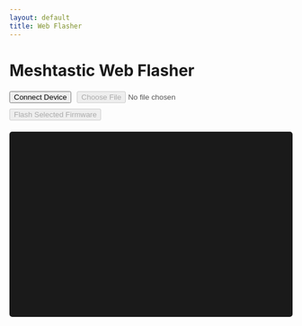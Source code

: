 ```yaml
---
layout: default
title: Web Flasher
---
```


# Meshtastic Web Flasher

<div id="flasher-container">
  <div id="status"></div>
  
  <div class="flash-controls">
    <button id="connect-btn" onclick="connect()">Connect Device</button>
    <input type="file" id="firmware-file" accept=".bin" disabled>
    <button id="flash-btn" onclick="beginFlash()" disabled>Flash Selected Firmware</button>
  </div>

  <div id="progress-container" style="display: none;">
    <progress id="progress-bar" value="0" max="100"></progress>
    <span id="progress-text">0%</span>
  </div>

  <div id="log-container">
    <pre id="log"></pre>
  </div>
</div>

<link href="https://cdn.jsdelivr.net/npm/@espruino-tools/esptool-js/dist/esptool-js.css" rel="stylesheet">
<script src="https://cdn.jsdelivr.net/npm/@espruino-tools/esptool-js@0.0.9/dist/esptool-js.min.js"></script>

<script>
let espDevice = null;
let selectedFile = null;

async function connect() {
  try {
    const port = await navigator.serial.requestPort();
    espDevice = new EsptoolJS(port);
    
    document.getElementById('connect-btn').disabled = true;
    document.getElementById('firmware-file').disabled = false;
    document.getElementById('flash-btn').disabled = false;
    log('Connected to device');
  } catch (error) {
    log(`Connection error: ${error.message}`);
  }
}

document.getElementById('firmware-file').addEventListener('change', function(e) {
  selectedFile = e.target.files[0];
  log(`Selected firmware: ${selectedFile.name}`);
});

async function beginFlash() {
  if (!selectedFile) {
    log('Please select a firmware file first');
    return;
  }

  try {
    document.getElementById('progress-container').style.display = 'block';
    
    await espDevice.connect();
    await espDevice.eraseFlash();
    
    const fileBuffer = await readFile(selectedFile);
    const flashOptions = {
      fileArray: [{ data: fileBuffer, address: 0x1000 }],
      flashSize: '4MB',
      flashMode: 'dio',
      flashFreq: '80m',
      erase: false
    };

    await espDevice.writeFlash(flashOptions, (progress) => {
      const progressPercent = Math.round(progress * 100);
      document.getElementById('progress-bar').value = progressPercent;
      document.getElementById('progress-text').textContent = `${progressPercent}%`;
    });

    log('Flash complete! Resetting device...');
    await espDevice.reset();
    log('Device ready to use');
  } catch (error) {
    log(`Flash failed: ${error.message}`);
  } finally {
    document.getElementById('progress-container').style.display = 'none';
  }
}

function readFile(file) {
  return new Promise((resolve, reject) => {
    const reader = new FileReader();
    reader.onload = () => resolve(new Uint8Array(reader.result));
    reader.onerror = reject;
    reader.readAsArrayBuffer(file);
  });
}

function log(message) {
  const logElement = document.getElementById('log');
  logElement.textContent += `${new Date().toLocaleTimeString()}: ${message}\n`;
  logElement.scrollTop = logElement.scrollHeight;
}
</script>

<style>
.flash-controls {
  margin: 20px 0;
  display: flex;
  gap: 10px;
  flex-wrap: wrap;
}

#log-container {
  background: #1a1a1a;
  padding: 15px;
  border-radius: 5px;
  margin-top: 20px;
}

#log {
  color: #00FF00;
  height: 300px;
  overflow-y: auto;
  margin: 0;
}

progress {
  width: 200px;
  height: 20px;
  margin-right: 10px;
}
</style>
